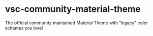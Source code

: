 # vsc-community-material-theme
The official community maintained Material Theme with ”legacy" color schemes you love!
